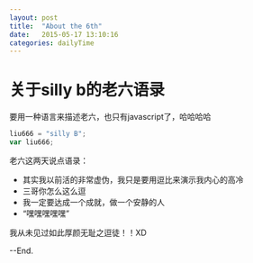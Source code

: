 ```yaml
--- 
layout: post 
title:  "About the 6th" 
date:   2015-05-17 13:10:16 
categories: dailyTime 
--- 
```


# 关于silly b的老六语录

要用一种语言来描述老六，也只有javascript了，哈哈哈哈


```javascript
liu666 = "silly B";
var liu666;
```

老六这两天说点语录：

- 其实我以前活的非常虚伪，我只是要用逗比来演示我内心的高冷
- 三哥你怎么这么逗
- 我一定要达成一个成就，做一个安静的人
- “嘿嘿嘿嘿嘿”


我从未见过如此厚颜无耻之逗徒！！XD

--End.